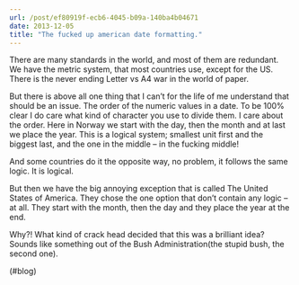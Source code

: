 ```yaml
---
url: /post/ef80919f-ecb6-4045-b09a-140ba4b04671
date: 2013-12-05
title: "The fucked up american date formatting."
---
```


There are many standards in the world, and most of them are redundant. We have the metric system, that most countries use, except for the US. There is the never ending Letter vs A4 war in the world of paper.



But there is above all one thing that I can&#8217;t for the life of me understand that should be an issue. The order of the numeric values in a date. To be 100% clear I do care what kind of character you use to divide them. I care about the order. Here in Norway we start with the day, then the month and at last we place the year. This is a logical system; smallest unit first and the biggest last, and the one in the middle – in the fucking middle!



And some countries do it the opposite way, no problem, it follows the same logic. It is logical.



But then we have the big annoying exception that is called The United States of America. They chose the one option that don&#8217;t contain any logic – at all. They start with the month, then the day and they place the year at the end.



Why?! What kind of crack head decided that this was a brilliant idea? Sounds like something out of the Bush Administration(the stupid bush, the second one).



(#blog)